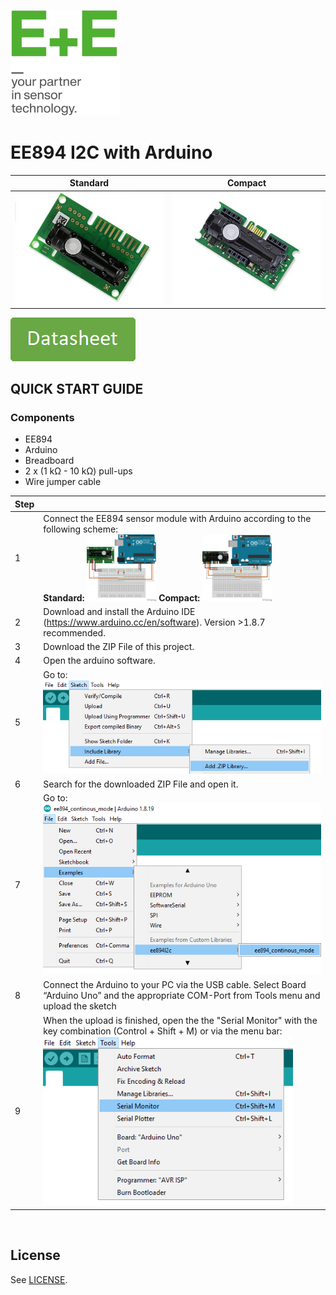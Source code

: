 [![E+E_Logo](./images/epluse-logo.png)](https://www.epluse.com/en/)

# EE894 I2C with Arduino


|Standard | Compact|
|------------ | ------------|
|![EE894_standard](./images/EE894-co2-element_standard.png) | ![EE894_compact](./images/EE894-co2-element_compact.png)|


<!--[![button1](./images/learn-more.png)](https://www.epluse.com/en/products/co2-measurement/co2-sensor/ee894/)  -->
[![button2](./images/data-sheet.png)](https://downloads.epluse.com/fileadmin/data/product/ee894/datasheet_EE894.pdf) 



## QUICK START GUIDE  

### Components 
- EE894
- Arduino
- Breadboard 
- 2 x (1 kΩ - 10 kΩ) pull-ups
- Wire jumper cable <br>

| Step |                                                                                                                                                             |
|------|-------------------------------------------------------------------------------------------------------------------------------------------------------------|
| 1    | Connect the EE894 sensor module with Arduino according to the following scheme: <br> __Standard:__ [<img src="images/EE894_arduino.png" width="25%"/>](images/EE894_arduino.png)  __Compact:__ [<img src="images/EE894_compact.png" width="25%"/>](images/EE894_compact.png)|
| 2    | Download and install the Arduino IDE (https://www.arduino.cc/en/software). Version >1.8.7 recommended.                                                            |
| 3    | Download the ZIP File of this project.|
| 4    | Open the arduino software.|
| 5    | Go to: <br>[<img src="images/add_library.png" width="550"/>](images/add_library.png) |
| 6    | Search for the downloaded ZIP File and open it.|
| 7    | Go to:<br>[<img src="images/open_file.png" width="500"/>](images/open_file.png)|
| 8    | Connect the Arduino to your PC via the USB cable. Select Board “Arduino Uno” and the appropriate COM-Port from Tools menu and upload the sketch |
| 9    | When the upload is finished, open the the "Serial Monitor" with the key combination (Control + Shift + M) or via the menu bar: <br> [<img src="images/serial_Monitor.png" width="400"/>](images/serial_Monitor.png) |


<br>

## License 
See [LICENSE](LICENSE).
